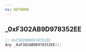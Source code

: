 ```yaml
---
ns: NETWORK
---
```

## _0xF302AB9D978352EE

```c
// 0xF302AB9D978352EE
Any _0xF302AB9D978352EE();
```

